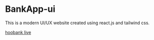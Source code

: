 # BankApp-ui
This is a modern UI/UX website created using react.js and tailwind css.

<a href="https://hs-hoobank.netlify.app/"  />hoobank live</a>
